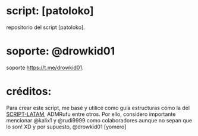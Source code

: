 # script: [patoloko]

repositorio del script [patoloko].

# soporte: @drowkid01

soporte https://t.me/drowkid01.

# créditos:
Para crear este script, me basé y utilicé como guía estructuras cómo la del <a href='https://github.com/NetVPS/LATAM_Oficial'>SCRIPT-LATAM</a>, ADMRufu entre otros.
Por ello, considero importante mencionar @kalix1 y @rudi9999 como colaboradores aunque no sepan que lo son! XD
y por supuesto, @drowkid01 [yomero]
